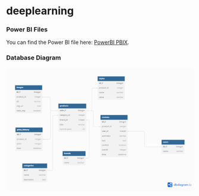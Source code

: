 # deeplearning


### Power BI Files
You can find the Power BI file here: [PowerBI PBIX](https://drive.google.com/file/d/12MC4QN91kqygYQSKhGw0R1o4gat76lCe/view?usp=sharing).

### Database Diagram
![alt text](https://raw.githubusercontent.com/qdsb/deeplearning/main/DatabaseDiagram.png)
